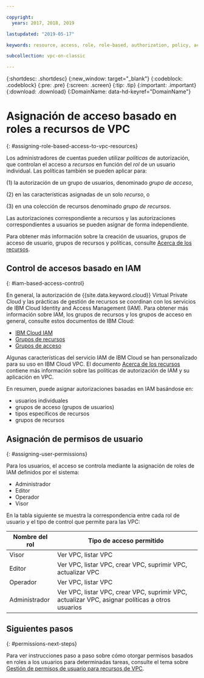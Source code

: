 ```yaml
---

copyright:
  years: 2017, 2018, 2019

lastupdated: "2019-05-17"

keywords: resource, access, role, role-based, authorization, policy, access group, resource group, permission, assign, administrator, operator, editor, viewer, user, control

subcollection: vpc-on-classic

---
```


{:shortdesc: .shortdesc}
{:new_window: target="_blank"}
{:codeblock: .codeblock}
{:pre: .pre}
{:screen: .screen}
{:tip: .tip}
{:important: .important}
{:download: .download}
{:DomainName: data-hd-keyref="DomainName"}

# Asignación de acceso basado en roles a recursos de VPC
{: #assigning-role-based-access-to-vpc-resources}

Los administradores de cuentas pueden utilizar _políticas_ de autorización, que controlan el acceso a _recursos_ en función del _rol_ de un usuario individual. Las políticas también se pueden aplicar para:

(1) la autorización de un grupo de usuarios, denominado _grupo de acceso_,

(2) en las características asignadas de un solo _recurso_, o

(3) en una colección de recursos denominado _grupo de recursos_.

Las autorizaciones correspondiente a recursos y las autorizaciones correspondientes a usuarios se pueden asignar de forma independiente.

Para obtener más información sobre la creación de usuarios, grupos de acceso de usuario, grupos de recursos y políticas, consulte [Acerca de los recursos](/docs/vpc-on-classic?topic=vpc-on-classic-about-vpc-infrastructure-resources).

## Control de accesos basado en IAM
{: #iam-based-access-control}

En general, la autorización de {{site.data.keyword.cloud}} Virtual Private Cloud y las prácticas de gestión de recursos se coordinan con los servicios de IBM Cloud Identity and Access Management (IAM). Para obtener más información sobre IAM, los grupos de recursos y los grupos de acceso en general, consulte estos documentos de IBM Cloud:

* [IBM Cloud IAM](/docs/iam?topic=iam-getstarted)
* [Grupos de recursos](/docs/overview?topic=overview-whatis-rgs)
* [Grupos de acceso](/docs/overview?topic=overview-cloudaccess)

Algunas características del servicio IAM de IBM Cloud se han personalizado para su uso en IBM Cloud VPC. El documento [Acerca de los recursos](/docs/vpc-on-classic?topic=vpc-on-classic-about-vpc-infrastructure-resources) contiene más información sobre las políticas de autorización de IAM y su aplicación en VPC.

En resumen, puede asignar autorizaciones basadas en IAM basándose en:

* usuarios individuales
* grupos de acceso (grupos de usuarios)
* tipos específicos de recursos
* grupos de recursos

## Asignación de permisos de usuario
{: #assigning-user-permissions}

Para los usuarios, el acceso se controla mediante la asignación de roles de IAM definidos por el sistema:

* Administrador
* Editor
* Operador
* Visor

En la tabla siguiente se muestra la correspondencia entre cada rol de usuario y el tipo de control que permite para las VPC:

| Nombre del rol | Tipo de acceso permitido |
|-----------|-------------------------|
| Visor | Ver VPC, listar VPC  |
| Editor | Ver VPC, listar VPC, crear VPC, suprimir VPC, actualizar VPC |
| Operador  | Ver VPC, listar VPC |
| Administrador |Ver VPC, listar VPC, crear VPC, suprimir VPC, actualizar VPC, asignar políticas a otros usuarios |


## Siguientes pasos
{: #permissions-next-steps}

Para ver instrucciones paso a paso sobre cómo otorgar permisos basados en roles a los usuarios para determinadas tareas, consulte el tema sobre [Gestión de permisos de usuario para recursos de VPC](/docs/vpc-on-classic?topic=vpc-on-classic-managing-user-permissions-for-vpc-resources).
